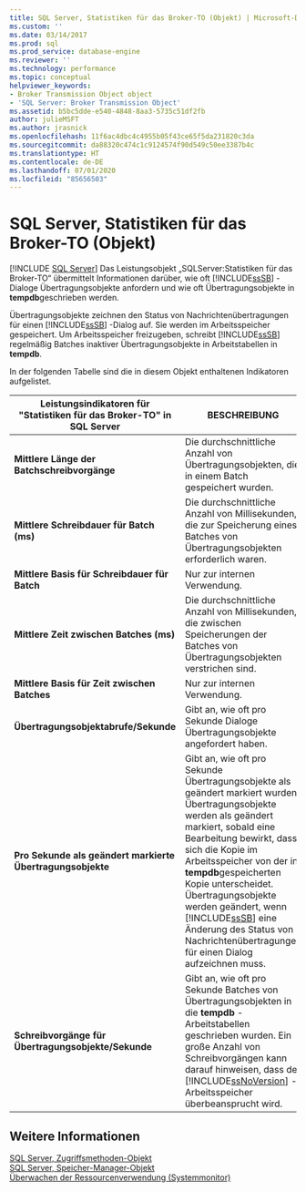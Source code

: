 ```yaml
---
title: SQL Server, Statistiken für das Broker-TO (Objekt) | Microsoft-Dokumentation
ms.custom: ''
ms.date: 03/14/2017
ms.prod: sql
ms.prod_service: database-engine
ms.reviewer: ''
ms.technology: performance
ms.topic: conceptual
helpviewer_keywords:
- Broker Transmission Object object
- 'SQL Server: Broker Transmission Object'
ms.assetid: b5bc5dde-e540-4848-8aa3-5735c51df2fb
author: julieMSFT
ms.author: jrasnick
ms.openlocfilehash: 11f6ac4dbc4c4955b05f43ce65f5da231820c3da
ms.sourcegitcommit: da88320c474c1c9124574f90d549c50ee3387b4c
ms.translationtype: HT
ms.contentlocale: de-DE
ms.lasthandoff: 07/01/2020
ms.locfileid: "85656503"
---
```

# <a name="sql-server-broker-to-statistics-object"></a>SQL Server, Statistiken für das Broker-TO (Objekt)
 [!INCLUDE [SQL Server](../../includes/applies-to-version/sqlserver.md)]
  Das Leistungsobjekt „SQLServer:Statistiken für das Broker-TO“ übermittelt Informationen darüber, wie oft [!INCLUDE[ssSB](../../includes/sssb-md.md)] -Dialoge Übertragungsobjekte anfordern und wie oft Übertragungsobjekte in **tempdb**geschrieben werden.  
  
 Übertragungsobjekte zeichnen den Status von Nachrichtenübertragungen für einen [!INCLUDE[ssSB](../../includes/sssb-md.md)] -Dialog auf. Sie werden im Arbeitsspeicher gespeichert. Um Arbeitsspeicher freizugeben, schreibt [!INCLUDE[ssSB](../../includes/sssb-md.md)] regelmäßig Batches inaktiver Übertragungsobjekte in Arbeitstabellen in **tempdb**.  
  
 In der folgenden Tabelle sind die in diesem Objekt enthaltenen Indikatoren aufgelistet.  
  
|Leistungsindikatoren für "Statistiken für das Broker-TO" in SQL Server|BESCHREIBUNG|  
|----------------------------------------------|-----------------|  
|**Mittlere Länge der Batchschreibvorgänge**|Die durchschnittliche Anzahl von Übertragungsobjekten, die in einem Batch gespeichert wurden.|  
|**Mittlere Schreibdauer für Batch (ms)**|Die durchschnittliche Anzahl von Millisekunden, die zur Speicherung eines Batches von Übertragungsobjekten erforderlich waren.|  
|**Mittlere Basis für Schreibdauer für Batch**|Nur zur internen Verwendung.|
|**Mittlere Zeit zwischen Batches (ms)**|Die durchschnittliche Anzahl von Millisekunden, die zwischen Speicherungen der Batches von Übertragungsobjekten verstrichen sind.|  
|**Mittlere Basis für Zeit zwischen Batches**|Nur zur internen Verwendung.| 
|**Übertragungsobjektabrufe/Sekunde**|Gibt an, wie oft pro Sekunde Dialoge Übertragungsobjekte angefordert haben.|  
|**Pro Sekunde als geändert markierte Übertragungsobjekte**|Gibt an, wie oft pro Sekunde Übertragungsobjekte als geändert markiert wurden. Übertragungsobjekte werden als geändert markiert, sobald eine Bearbeitung bewirkt, dass sich die Kopie im Arbeitsspeicher von der in **tempdb**gespeicherten Kopie unterscheidet. Übertragungsobjekte werden geändert, wenn [!INCLUDE[ssSB](../../includes/sssb-md.md)] eine Änderung des Status von Nachrichtenübertragungen für einen Dialog aufzeichnen muss.|  
|**Schreibvorgänge für Übertragungsobjekte/Sekunde**|Gibt an, wie oft pro Sekunde Batches von Übertragungsobjekten in die **tempdb** -Arbeitstabellen geschrieben wurden. Ein große Anzahl von Schreibvorgängen kann darauf hinweisen, dass der [!INCLUDE[ssNoVersion](../../includes/ssnoversion-md.md)] -Arbeitsspeicher überbeansprucht wird.|  
  
## <a name="see-also"></a>Weitere Informationen  
 [SQL Server, Zugriffsmethoden-Objekt](../../relational-databases/performance-monitor/sql-server-access-methods-object.md)   
 [SQL Server, Speicher-Manager-Objekt](../../relational-databases/performance-monitor/sql-server-memory-manager-object.md)   
 [Überwachen der Ressourcenverwendung &#40;Systemmonitor&#41;](../../relational-databases/performance-monitor/monitor-resource-usage-system-monitor.md)  
  
  
